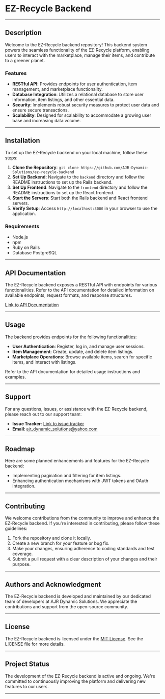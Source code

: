 # EZ-Recycle Backend

---

## Description

Welcome to the EZ-Recycle backend repository! This backend system powers the seamless functionality of the EZ-Recycle platform, enabling users to interact with the marketplace, manage their items, and contribute to a greener planet. 

### Features

- **RESTful API**: Provides endpoints for user authentication, item management, and marketplace functionality.
- **Database Integration**: Utilizes a relational database to store user information, item listings, and other essential data.
- **Security**: Implements robust security measures to protect user data and ensure secure transactions.
- **Scalability**: Designed for scalability to accommodate a growing user base and increasing data volume.

---

## Installation

To set up the EZ-Recycle backend on your local machine, follow these steps:

1. **Clone the Repository**: `git clone https://github.com/AJR-Dynamic-Solutions/ez-recycle-backend`
2. **Set Up Backend**: Navigate to the `backend` directory and follow the README instructions to set up the Rails backend.
3. **Set Up Frontend**: Navigate to the `frontend` directory and follow the README instructions to set up the React frontend.
4. **Start the Servers**: Start both the Rails backend and React frontend servers.
5. **Verify Setup**: Access `http://localhost:3000` in your browser to use the application.

### Requirements

- Node.js
- npm
- Ruby on Rails
- Database PostgreSQL

---

## API Documentation

The EZ-Recycle backend exposes a RESTful API with endpoints for various functionalities. Refer to the API documentation for detailed information on available endpoints, request formats, and response structures.

[Link to API Documentation]()

---

## Usage

The backend provides endpoints for the following functionalities:

- **User Authentication**: Register, log in, and manage user sessions.
- **Item Management**: Create, update, and delete item listings.
- **Marketplace Operations**: Browse available items, search for specific items, and interact with listings.

Refer to the API documentation for detailed usage instructions and examples.

---

## Support

For any questions, issues, or assistance with the EZ-Recycle backend, please reach out to our support team:

- **Issue Tracker**: [Link to issue tracker](https://github.com/AJR-Dynamic-Solutions/ez-recycle-backend/issues)
- **Email**: ajr_dynamic_solutions@yahoo.com 

---

## Roadmap

Here are some planned enhancements and features for the EZ-Recycle backend:

- Implementing pagination and filtering for item listings.
- Enhancing authentication mechanisms with JWT tokens and OAuth integration.

---

## Contributing

We welcome contributions from the community to improve and enhance the EZ-Recycle backend. If you're interested in contributing, please follow these guidelines:

1. Fork the repository and clone it locally.
2. Create a new branch for your feature or bug fix.
3. Make your changes, ensuring adherence to coding standards and test coverage.
4. Submit a pull request with a clear description of your changes and their purpose.

---

## Authors and Acknowledgment

The EZ-Recycle backend is developed and maintained by our dedicated team of developers at AJR Dynamic Solutions. We appreciate the contributions and support from the open-source community.

---

## License

The EZ-Recycle backend is licensed under the [MIT License](https://opensource.org/licenses/MIT). See the LICENSE file for more details.

---

## Project Status

The development of the EZ-Recycle backend is active and ongoing. We're committed to continuously improving the platform and delivering new features to our users.

---
